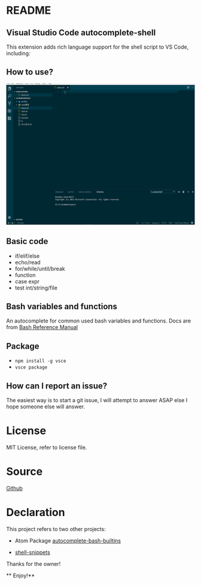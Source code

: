 # README

## Visual Studio Code autocomplete-shell
 
This extension adds rich language support for the shell script to VS Code, including:

## How to use?

![](images/demo.gif)
## Basic code

- if/elif/else
- echo/read
- for/while/until/break
- function
- case expr
- test int/string/file

## Bash variables and functions

An autocomplete for common used bash variables and functions. Docs are from 
[Bash Reference Manual](https://www.gnu.org/software/bash/manual/bash.html)

## Package

- `npm install -g vsce`
- `vsce package`

## How can I report an issue?

The easiest way is to start a git issue, I will attempt to answer ASAP else I hope someone else will answer.

# License

MIT License, refer to license file.

# Source

[Github](https://github.com/trumandu/autocomplete-shell)


# Declaration

This project refers to two other projects:

- Atom Package [autocomplete-bash-builtins](https://github.com/JASONews/autocomplete-bash-builtins)

- [shell-snippets](https://github.com/cdsama/shell-snippets)

Thanks for the owner!

** Enjoy!**

